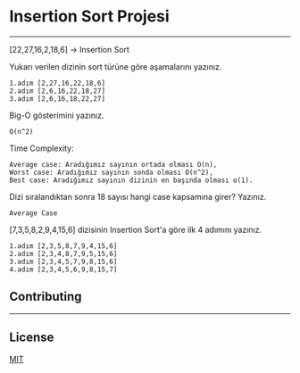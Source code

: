 # Insertion Sort Projesi
***
[22,27,16,2,18,6] -> Insertion Sort

Yukarı verilen dizinin sort türüne göre aşamalarını yazınız.

    1.adım [2,27,16,22,18,6]
    2.adım [2,6,16,22,18,27]
    3.adım [2,6,16,18,22,27]

Big-O gösterimini yazınız.

    O(n^2)

Time Complexity:

    Average case: Aradığımız sayının ortada olması O(n),
    Worst case: Aradığımız sayının sonda olması O(n^2), 
    Best case: Aradığımız sayının dizinin en başında olması o(1).

Dizi sıralandıktan sonra 18 sayısı hangi case kapsamına girer? Yazınız.

    Average Case

[7,3,5,8,2,9,4,15,6] dizisinin Insertion Sort'a göre ilk 4 adımını yazınız.

    1.adım [2,3,5,8,7,9,4,15,6]
    2.adım [2,3,4,8,7,9,5,15,6]
    3.adım [2,3,4,5,7,9,8,15,6]
    4.adım [2,3,4,5,6,9,8,15,7]

## Contributing
***

## License
[MIT](https://choosealicense.com/licenses/mit/)